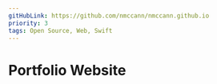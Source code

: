 ```yaml
---
gitHubLink: https://github.com/nmccann/nmccann.github.io
priority: 3
tags: Open Source, Web, Swift 
---
```


# Portfolio Website

